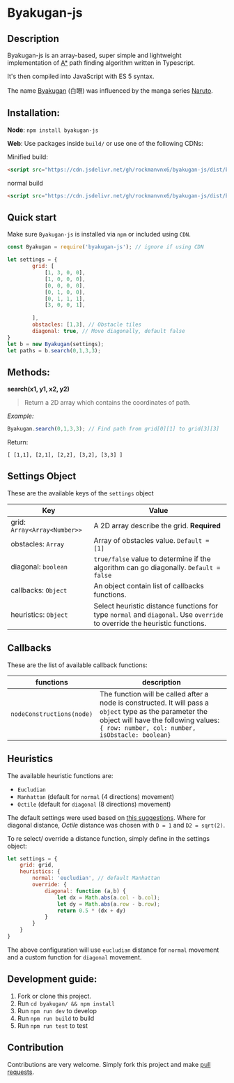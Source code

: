 # Byakugan-js

## Description

Byakugan-js is an array-based, super simple and lightweight implementation of [A*](https://en.wikipedia.org/wiki/A*_search_algorithm) path finding algorithm written in Typescript. 

It's then compiled into JavaScript with ES 5 syntax.

The name [Byakugan](https://naruto.fandom.com/wiki/Byakugan) (白眼) was influenced by the manga series [Naruto](https://en.wikipedia.org/wiki/Naruto).

## Installation:

**Node**: `npm install byakugan-js`

**Web**: Use packages inside `build/` or use one of the following CDNs:

Minified build:

```html
<script src="https://cdn.jsdelivr.net/gh/rockmanvnx6/byakugan-js/dist/byakugan.min.js"></script>
```
normal build
```html
<script src="https://cdn.jsdelivr.net/gh/rockmanvnx6/byakugan-js/dist/byakugan.js"></script>
```



## Quick start

Make sure `Byakugan-js` is installed via `npm` or included using `CDN`.

```js
const Byakugan = require('byakugan-js'); // ignore if using CDN

let settings = {
        grid: [
            [1, 3, 0, 0],
            [1, 0, 0, 0],
            [0, 0, 0, 0],
            [0, 1, 0, 0],
            [0, 1, 1, 1],
            [3, 0, 0, 1],
          
        ],
        obstacles: [1,3], // Obstacle tiles
        diagonal: true, // Move diagonally, default false
}
let b = new Byakugan(settings);
let paths = b.search(0,1,3,3);
```

## Methods:

**search(x1, y1, x2, y2)**

> Return a 2D array which contains the coordinates of path.

*Example:*

```js
Byakugan.search(0,1,3,3); // Find path from grid[0][1] to grid[3][3]
```

Return:
```
[ [1,1], [2,1], [2,2], [3,2], [3,3] ]
```

## Settings Object

These are the available keys of the `settings` object

| Key                          | Value                                                        |
| ---------------------------- | ------------------------------------------------------------ |
| grid: `Array<Array<Number>>` | A 2D array describe the grid. **Required**                   |
| obstacles: `Array`           | Array of obstacles value. `Default = [1]`                    |
| diagonal: `boolean`          | `true/false` value to determine if the algorithm can go diagonally. `Default = false` |
| callbacks: `Object`          | An object contain list of callbacks functions.               |
| heuristics: `Object`         | Select heuristic distance functions for type `normal` and `diagonal`. Use `override` to override the heuristic functions. |



## Callbacks

These are the list of available callback functions:

| functions                 | description                                                  |
| ------------------------- | ------------------------------------------------------------ |
| `nodeConstructions(node)` | The function will be called after a node is constructed. It will pass a `object` type as the parameter the object will have the following values: `{ row: number, col: number, isObstacle: boolean}` |

## Heuristics

The available heuristic functions are:

- `Eucludian`
- `Manhattan` (default for `normal` (4 directions) movement)
- `Octile` (default for `diagonal` (8 directions) movement)

The default settings were used based on [this suggestions](*http://theory.stanford.edu/~amitp/GameProgramming/Heuristics.html*). Where for diagonal distance, *Octile* distance was chosen with `D = 1`  and `D2 = sqrt(2)`.



To re select/ override a distance function, simply define in the settings object:
```js
let settings = {
    grid: grid,
    heuristics: {
        normal: 'eucludian', // default Manhattan
        override: {
        	diagonal: function (a,b) {
                let dx = Math.abs(a.col - b.col);
                let dy = Math.abs(a.row - b.row);
                return 0.5 * (dx + dy)
            }
    	}
    }
}
```

The above configuration will use `eucludian` distance for `normal` movement and a custom function for `diagonal` movement.



## Development guide:

1. Fork or clone this project.
2. Run `cd byakugan/ && npm install`
3. Run `npm run dev` to develop
4. Run `npm run build` to build
5. Run `npm run test` to test

## Contribution

Contributions are very welcome. Simply fork this project and make [pull requests](https://github.com/rockmanvnx6/byakugan/pulls).



